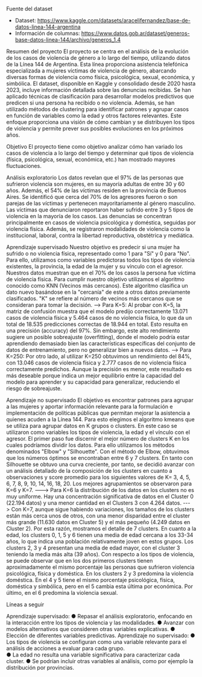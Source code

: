 Fuente del dataset
-	Dataset: https://www.kaggle.com/datasets/aracelifernandez/base-de-datos-linea-144-argentina
-	Información de columnas: https://www.datos.gob.ar/dataset/generos-base-datos-linea-144/archivo/generos_1.4

Resumen del proyecto
El proyecto se centra en el análisis de la evolución de los casos de violencia de género a lo largo del tiempo, utilizando datos de la Línea 144 de Argentina. Esta línea proporciona asistencia telefónica especializada a mujeres víctimas de violencia de género, abarcando diversas formas de violencia como física, psicológica, sexual, económica, y simbólica. 
El dataset, disponible en Kaggle y consolidado desde 2020 hasta 2023, incluye información detallada sobre las denuncias recibidas. Se han aplicado técnicas de clasificación para desarrollar modelos predictivos que predicen si una persona ha recibido o no violencia. Además, se han utilizado métodos de clustering para identificar patrones y agrupar casos en función de variables como la edad y otros factores relevantes. Este enfoque proporciona una visión de cómo cambian y se distribuyen los tipos de violencia y permite prever sus posibles evoluciones en los próximos años.

Objetivo 
El proyecto tiene como objetivo analizar cómo han variado los casos de violencia a lo largo del tiempo y determinar qué tipos de violencia (física, psicológica, sexual, económica, etc.) han mostrado mayores fluctuaciones.

Análisis exploratorio
Los datos revelan que el 97% de las personas que sufrieron violencia son mujeres, en su mayoría adultas de entre 30 y 60 años. Además, el 54% de las víctimas residen en la provincia de Buenos Aires.
Se identificó que cerca del 70% de los agresores fueron o son parejas de las víctimas y pertenecen mayoritariamente al género masculino. Las víctimas que denunciaron reportaron haber sufrido entre 3 y 5 tipos de violencia en la mayoría de los casos.
Las denuncias se concentran principalmente en casos de violencia psicológica y doméstica, seguidas por violencia física. Además, se registraron modalidades de violencia como la institucional, laboral, contra la libertad reproductiva, obstétrica y mediática.

Aprendizaje supervisado
Nuestro objetivo es predecir si una mujer ha sufrido o no violencia física, representado como 1 para "Sí" y 0 para "No". Para ello, utilizamos como variables predictoras todos los tipos de violencia existentes, la provincia, la edad de la mujer y su vínculo con el agresor.
Nuestros datos muestran que en el 70% de los casos la persona fue víctima de violencia física.
Para cumplir nuestro objetivo utilizamos el algoritmo conocido como KNN (Vecinos más cercanos). Este algoritmo clasifica un dato nuevo basándose en la "cercanía" de este a otros datos previamente clasificados. "K" se refiere al número de vecinos más cercanos que se consideran para tomar la decisión.
--> Para K=5:
Al probar con K=5, la matriz de confusión muestra que el modelo predijo correctamente 13.071 casos de violencia física y 5.464 casos de no violencia física, lo que da un total de 18.535 predicciones correctas de 18.944 en total. Esto resulta en una precisión (accuracy) del 97%. 
Sin embargo, este alto rendimiento sugiere un posible sobreajuste (overfitting), donde el modelo podría estar aprendiendo demasiado bien las características específicas del conjunto de datos de entrenamiento, pero no generalizar bien a nuevos datos.
--> Para K=250:
Por otro lado, al utilizar K=250 obtuvimos un rendimiento del 84%, con 13.046 casos de violencia física y 2.777 casos de no violencia física correctamente predichos. Aunque la precisión es menor, este resultado es más deseable porque indica un mejor equilibrio entre la capacidad del modelo para aprender y su capacidad para generalizar, reduciendo el riesgo de sobreajuste.

Aprendizaje no supervisado
El objetivo es encontrar patrones para agrupar a las mujeres y aportar información relevante para la formulación e implementación de políticas públicas que permitan mejorar la asistencia a quienes acuden a la Línea 144.
Para esto elegimos el algoritmo kmeans que se utiliza para agrupar datos en K grupos o clusters.
En este caso se utilizaron como variables los tipos de violencia, la edad y el vínculo con el agresor.
El primer paso fue discernir el mejor número de clusters K en los cuales podríamos dividir los datos. Para ello utilizamos los métodos denominados "Elbow" y "Silhouette".
Con el método de Elbow, obtuvimos que los números óptimos se encontraban entre 6 y 7 clusters. 
En tanto con Silhouette se obtuvo una curva creciente, por tanto, se decidió avanzar con un análisis detallado de la composición de los clusters en cuanto a observaciones y score promedio para los siguientes valores de K= 3, 4, 5, 6, 7, 8, 9, 10, 14, 16, 18, 20. Los mejores agrupamientos se observaron para K=6 y K=7. 
---> Para K=6 la distribución de los datos en los clusters no es muy uniforme. Hay una concentración significativa de datos en el Cluster 0 (22.194 datos) y una menor cantidad en el Clusters 3 con 4.264 datos.
---> Con K=7, aunque sigue habiendo variaciones, los tamaños de los clusters están más cerca unos de otros, con una menor disparidad entre el cluster más grande (11.630 datos en Cluster 5) y el más pequeño (4.249 datos en Cluster 2).
Por esta razón, mostramos el detalle de 7 clusters.
En cuanto a la edad,  los clusters 0, 1, 5 y 6 tienen una media de edad cercana a los 33-34 años, lo que indica una población relativamente joven en estos grupos.
Los clusters 2, 3 y 4 presentan una media de edad mayor, con el cluster 3 teniendo la media más alta (39 años).
Con respecto a los tipos de violencia, se puede observar que en los dos primeros clusters tienen aproximadamente el mismo porcentaje las personas que sufrieron violencia psicológica, física y doméstica. En los clusters 2 y 3 predomina la violencia doméstica. 
En el 4 y 5 tiene el mismo porcentaje psicológica, física, doméstica y simbólica, pero en el 5 cambia esta última por económica. Por último, en el 6 predomina la violencia sexual.

Líneas a seguir

Aprendizaje supervisado:
●	Repasar el análisis exploratorio, enfocando en la interacción entre los tipos de violencia y las modalidades.
●	Avanzar con modelos alternativos que consideren otras variables explicativas.
●	Elección de diferentes variables predictivas. 
Aprendizaje no supervisado:
●	Los tipos de violencia se configuran como una variable relevante para el análisis de acciones a evaluar para cada grupo.  
●	La edad no resulta una variable significativa para caracterizar cada cluster.
●	Se podrían incluir otras variables al análisis, como por ejemplo la distribución por provincias.

